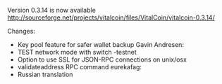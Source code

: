Version 0.3.14 is now available
http://sourceforge.net/projects/vitalcoin/files/VitalCoin/vitalcoin-0.3.14/

Changes:
* Key pool feature for safer wallet backup
Gavin Andresen:
* TEST network mode with switch -testnet
* Option to use SSL for JSON-RPC connections on unix/osx
* validateaddress RPC command
eurekafag:
* Russian translation
